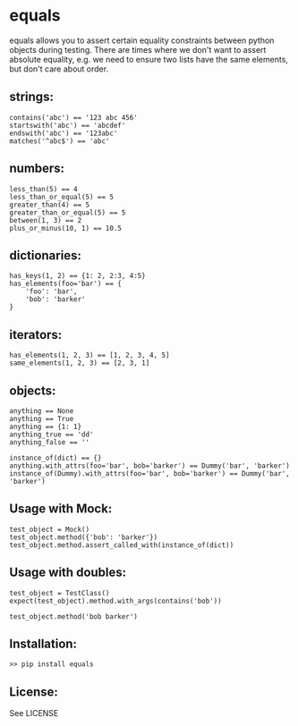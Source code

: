equals
=============

equals allows you to assert certain equality constraints between python objects during testing.  There are times where we don't want to assert absolute equality, e.g. we need to ensure two lists have the same elements, but don't care about order.

strings:
-------
    contains('abc') == '123 abc 456'
    startswith('abc') == 'abcdef'
    endswith('abc') == '123abc'
    matches('^abc$') == 'abc'


numbers:
-------
    less_than(5) == 4
    less_than_or_equal(5) == 5
    greater_than(4) == 5
    greater_than_or_equal(5) == 5
    between(1, 3) == 2
    plus_or_minus(10, 1) == 10.5

dictionaries:
-------
    has_keys(1, 2) == {1: 2, 2:3, 4:5}
    has_elements(foo='bar') == {
        'foo': 'bar',
        'bob': 'barker'
    }

iterators:
-------
    has_elements(1, 2, 3) == [1, 2, 3, 4, 5]
    same_elements(1, 2, 3) == [2, 3, 1]

objects:
-------
    anything == None
    anything == True
    anything == {1: 1}
    anything_true == 'dd'
    anything_false == ''

    instance_of(dict) == {}
    anything.with_attrs(foo='bar', bob='barker') == Dummy('bar', 'barker')
    instance_of(Dummy).with_attrs(foo='bar', bob='barker') == Dummy('bar', 'barker')


Usage with Mock:
-------
    test_object = Mock()
    test_object.method({'bob': 'barker'})
    test_object.method.assert_called_with(instance_of(dict))

Usage with doubles:
-------
    test_object = TestClass()
    expect(test_object).method.with_args(contains('bob'))

    test_object.method('bob barker')

Installation:
-------
    >> pip install equals


License:
-------

See LICENSE
